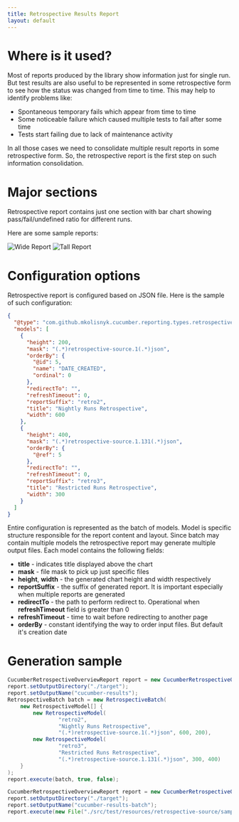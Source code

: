 ```yaml
---
title: Retrospective Results Report
layout: default
---
```


# Where is it used?

Most of reports produced by the library show information just for single run. But test results are also useful to be represented in some retrospective form to see how the status was changed from time to time. This may help to identify problems like:

* Spontaneous temporary fails which appear from time to time
* Some noticeable failure which caused multiple tests to fail after some time
* Tests start failing due to lack of maintenance activity

In all those cases we need to consolidate multiple result reports in some retrospective form. So, the retrospective report is the first step on such information consolidation.

# Major sections

Retrospective report contains just one section with bar chart showing pass/fail/undefined ratio for different runs.

Here are some sample reports:

![Wide Report](/cucumber-reports/images/retrospective/retro-wide.png)
![Tall Report](/cucumber-reports/images/retrospective/retro-tall.png)

# Configuration options

Retrospective report is configured based on JSON file. Here is the sample of such configuration:

```json
{
  "@type": "com.github.mkolisnyk.cucumber.reporting.types.retrospective.RetrospectiveBatch", 
  "models": [
    {
      "height": 200, 
      "mask": "(.*)retrospective-source.1(.*)json", 
      "orderBy": {
        "@id": 5, 
        "name": "DATE_CREATED", 
        "ordinal": 0
      }, 
      "redirectTo": "", 
      "refreshTimeout": 0, 
      "reportSuffix": "retro2", 
      "title": "Nightly Runs Retrospective", 
      "width": 600
    }, 
    {
      "height": 400, 
      "mask": "(.*)retrospective-source.1.131(.*)json", 
      "orderBy": {
        "@ref": 5
      }, 
      "redirectTo": "", 
      "refreshTimeout": 0, 
      "reportSuffix": "retro3", 
      "title": "Restricted Runs Retrospective", 
      "width": 300
    }
  ]
}
```

Entire configuration is represented as the batch of models. Model is specific structure responsible for the report content and layout. Since batch may contain multiple models the retrospective report may generate multiple output files. Each model contains the following fields:

* **title** - indicates title displayed above the chart
* **mask** - file mask to pick up just specific files
* **height**, **width** - the generated chart height and width respectively
* **reportSuffix** - the suffix of generated report. It is important especially when multiple reports are generated
* **redirectTo** - the path to perform redirect to. Operational when **refreshTimeout** field is greater than 0
* **refreshTimeout** - time to wait before redirecting to another page
* **orderBy** - constant identifying the way to order input files. But default it's creation date

# Generation sample

```java
CucumberRetrospectiveOverviewReport report = new CucumberRetrospectiveOverviewReport();
report.setOutputDirectory("./target");
report.setOutputName("cucumber-results");
RetrospectiveBatch batch = new RetrospectiveBatch(
    new RetrospectiveModel[] {
        new RetrospectiveModel(
                "retro2",
                "Nightly Runs Retrospective",
                "(.*)retrospective-source.1(.*)json", 600, 200),
        new RetrospectiveModel(
                "retro3",
                "Restricted Runs Retrospective",
                "(.*)retrospective-source.1.131(.*)json", 300, 400)
    }
);
report.execute(batch, true, false);
```

```java
CucumberRetrospectiveOverviewReport report = new CucumberRetrospectiveOverviewReport();
report.setOutputDirectory("./target");
report.setOutputName("cucumber-results-batch");
report.execute(new File("./src/test/resources/retrospective-source/sample_batch.json"), true, true);
```